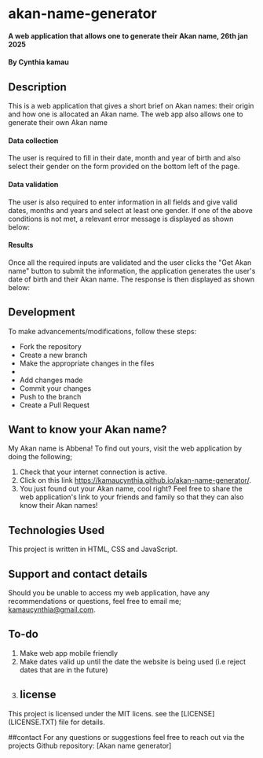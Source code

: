 # akan-name-generator
#### A web application that allows one to generate their Akan name,  26th jan 2025
#### By **Cynthia kamau**
## Description
This is a web application that gives a short brief on Akan names: their origin and how one is allocated an Akan name. The web app also allows one to generate their own Akan name
#### Data collection
The user is required to fill in their date, month and year of birth and also select their gender on the form provided on the bottom left of the page. 
#### Data validation
The user is also required to enter information in all fields and give valid dates, months and years and select at least one gender. If one of the above conditions is not met, a relevant error message is displayed as shown below:
#### Results
Once all the required inputs are validated and the user clicks the "Get Akan name" button to submit the information, the application generates the user's date of birth and their Akan name. The response is then displayed as shown below:

## Development
To make advancements/modifications, follow these steps:

- Fork the repository
- Create a new branch 
- Make the appropriate changes in the files
- 
- Add changes made
- Commit your changes
- Push to the branch 
- Create a Pull Request 
## Want to know your Akan name?
My Akan name is Abbena! To find out yours, visit the web application by doing the following;
1. Check that your internet connection is active.
2. Click on this link https://kamaucynthia.github.io/akan-name-generator/. 
3. You just found out your Akan name, cool right? Feel free to share the web application's link to your friends and family so that they can also know their Akan names!

## Technologies Used
This project is written in HTML, CSS and JavaScript.

## Support and contact details
Should you be unable to access my web application, have any recommendations or questions, feel free to email me; kamaucynthia@gmail.com.

## To-do
1. Make web app mobile friendly
2. Make dates valid up until the date the website is being used (i.e reject dates that are in the future)
3. ## license
This project is licensed under the MIT licens. see the [LICENSE] (LICENSE.TXT) file for details.

##contact
For any questions or suggestions feel free to reach out via the projects Github repository: [Akan name generator]
